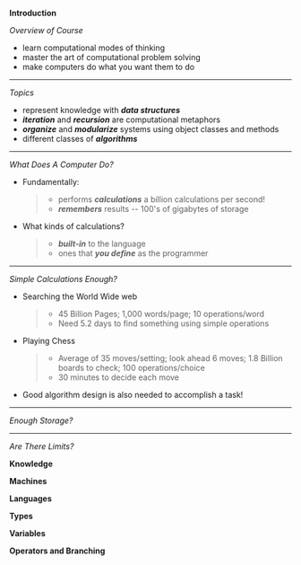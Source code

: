 **Introduction**

  _Overview of Course_
  * learn computational modes of thinking 
  * master the art of computational problem solving
  * make computers do what you want them to do 
  
  ___
  
  _Topics_
  
  * represent knowledge with _**data structures**_
  * _**iteration**_ and _**recursion**_ are computational metaphors 
  * _**organize**_ and _**modularize**_ systems using object classes and methods 
  * different classes of _**algorithms**_
  
  ___
  
  _What Does A Computer Do?_
  
  * Fundamentally:
    > * performs _**calculations**_ a billion calculations per second!
    > * _**remembers**_ results -- 100's of gigabytes of storage 
  * What kinds of calculations? 
    > * _**built-in**_ to the language 
    > * ones that _**you define**_ as the programmer 
    
  ___
  
  _Simple Calculations Enough?_
  
  * Searching the World Wide web
    > * 45 Billion Pages; 1,000 words/page; 10 operations/word
    > * Need 5.2 days to find something using simple operations
  * Playing Chess
    > * Average of 35 moves/setting; look ahead 6 moves; 1.8 Billion boards to check; 100 operations/choice
    > * 30 minutes to decide each move
  * Good algorithm design is also needed to accomplish a task!
  ___

  _Enough Storage?_
  
  

  ___
  
  _Are There Limits?_

**Knowledge**

**Machines**

**Languages**

**Types**

**Variables**

**Operators and Branching**



